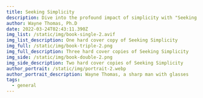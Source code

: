 ```yaml
---
title: Seeking Simplicity
description: Dive into the profound impact of simplicity with "Seeking Simplicity." This book offers a compelling narrative that intertwines personal stories and practical advice, guiding readers towards a life of clarity and intention. Discover the freedom that comes with letting go and the power of focusing on what truly matters. Through vivid storytelling and actionable steps, "Seeking Simplicity" is a must-read for anyone looking to enrich their lives by embracing the essence of essentialism.
author: Wayne Thomas, Ph.D
date: 2022-03-24T02:43:11.390Z
img_list: /static/img/book-single-2.avif
img_list_description: One hard cover copy of Seeking Simplicity
img_full: /static/img/book-triple-2.png
img_full_description: Three hard cover copies of Seeking Simplicity
img_side: /static/img/book-double-2.png
img_side_description: Two hard cover copies of Seeking Simplicity
author_portrait: /static/img/portrait-2.webp
author_portrait_description: Wayne Thomas, a sharp man with glasses
tags:
  - general
---
```

